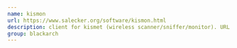 ```yaml
---
name: kismon
url: https://www.salecker.org/software/kismon.html
description: client for kismet (wireless scanner/sniffer/monitor). URL : https://www.salecker.org/software/kismon.html Groups : blackarch blackarch-wireless
group: blackarch
---
```

